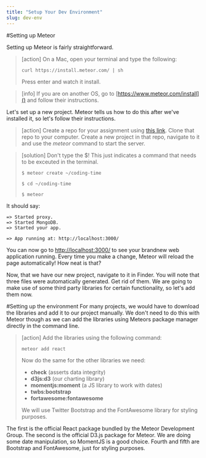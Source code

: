 ```yaml
---
title: "Setup Your Dev Environment"
slug: dev-env
---     
```


#Setting up Meteor

Setting up Meteor is fairly straightforward. 

> [action]
> On a Mac, open your terminal and type the following:
>
> `curl https://install.meteor.com/ | sh`
> 
> Press enter and watch it install.

<!-- break boxes -->

> [info]
> If you are on another OS, go to [https://www.meteor.com/install]() and follow their instructions.

Let's set up a new project. Meteor tells us how to do this after we've installed it, so let's follow their instructions.

> [action]
> Create a repo for your assignment using [this link](MakeSchool-17/react-meteor-d3-heroku). Clone that repo to your computer. Create a new project in that repo, navigate to it and use the *meteor* command to start the server.

<!-- break -->

> [solution]
> Don't type the $! This just indicates a command that needs to be exceuted in the terminal.
> 
>    `$ meteor create ~/coding-time`
> 
>    `$ cd ~/coding-time`
> 
>    `$ meteor`

It should say: 

```
=> Started proxy.
=> Started MongoDB.
=> Started your app.

=> App running at: http://localhost:3000/
```

You can now go to [http://localhost:3000/]() to see your brandnew web application running. Every time you make a change, Meteor will reload the page automatically! How neat is that?

Now, that we have our new project, navigate to it in Finder. You will note that three files were automatically generated. Get rid of them. We are going to make use of some third party libraries for certain functionality, so let's add them now.

#Setting up the environment
For many projects, we would have to download the libraries and add it to our project manually. We don't need to do this with Meteor though as we can add the libraries using Meteors package manager directly in the command line.

> [action]
> Add the libraries using the following command:
> 
> `meteor add react`
> 
> Now do the same for the other libraries we need:
> 
> * **check** (asserts data integrity)
> * **d3js:d3** (our charting library)
> * **momentjs:moment** (a JS library to work with dates)
> * **twbs:bootstrap**
> * **fortawesome:fontawesome**
> 
> We will use Twitter Bootstrap and the FontAwesome library for styling purposes.

The first is the official React package bundled by the Meteor Development Group. The second is the official D3.js package for Meteor. We are doing some date manipulation, so MomentJS is a good choice. Fourth and fifth are Bootstrap and FontAwesome, just for styling purposes.

